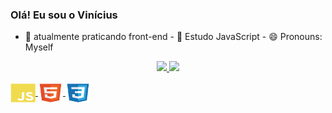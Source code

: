 ### Olá! Eu sou o Vinícius
- 🔭 atualmente praticando front-end - 🌱 Estudo JavaScript - 😄 Pronouns: Myself

<div align="center">
  <a href="https://github.com/viniciusslopes">
  <img height="160em" src="https://github-readme-stats.vercel.app/api?username=viniciusslopes&show_icons=true&theme=dark&include_all_commits=true&count_private=true"/>
  <img height="160em" src="https://github-readme-stats.vercel.app/api/top-langs/?username=viniciusslopes&layout=compact&langs_count=7&theme=dark"/>
</div>
  
  <div style="display: inline_block"><br>
  <img align="center" alt="vini-Js" height="30" width="40" src="https://raw.githubusercontent.com/devicons/devicon/master/icons/javascript/javascript-plain.svg">
  <img align="center" alt="vini-HTML" height="30" width="40" src="https://raw.githubusercontent.com/devicons/devicon/master/icons/html5/html5-original.svg">
  <img align="center" alt="vini-CSS" height="30" width="40" src="https://raw.githubusercontent.com/devicons/devicon/master/icons/css3/css3-original.svg">

</div>
  
 
